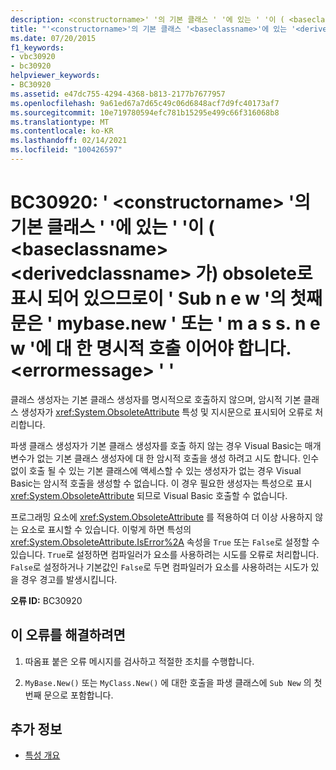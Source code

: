 ```yaml
---
description: <constructorname>' '의 기본 클래스 ' '에 있는 ' '이 ( <baseclassname> <derivedclassname> 가) obsolete로 표시 되어 <errormessage> 있으므로이 ' Sub n e w '의 첫 번째 문은 ' BC30920 ' 또는 ' m a s s. n e w '에 대 한 명시적 호출 이어야 합니다.
title: "'<constructorname>'의 기본 클래스 '<baseclassname>'에 있는 '<derivedclassname>'이(가) obsolete로 표시되어 있으므로 이 'Sub New'의 첫 번째 문은 'MyBase.New' 또는 'MyClass.New'에 대한 명시적 호출이어야 합니다. '<errormessage>'"
ms.date: 07/20/2015
f1_keywords:
- vbc30920
- bc30920
helpviewer_keywords:
- BC30920
ms.assetid: e47dc755-4294-4368-b813-2177b7677957
ms.openlocfilehash: 9a61ed67a7d65c49c06d6848acf7d9fc40173af7
ms.sourcegitcommit: 10e719780594efc781b15295e499c66f316068b8
ms.translationtype: MT
ms.contentlocale: ko-KR
ms.lasthandoff: 02/14/2021
ms.locfileid: "100426597"
---
```

# <a name="bc30920-first-statement-of-this-sub-new-must-be-an-explicit-call-to-mybasenew-or-myclassnew-because-the-constructorname-in-the-base-class-baseclassname-of-derivedclassname-is-marked-obsolete-errormessage"></a>BC30920: ' \<constructorname> '의 기본 클래스 ' '에 있는 ' '이 ( \<baseclassname> \<derivedclassname> 가) obsolete로 표시 되어 있으므로이 ' Sub n e w '의 첫째 문은 ' mybase.new ' 또는 ' m a s s. n e w '에 대 한 명시적 호출 이어야 합니다. \<errormessage> ' '

클래스 생성자는 기본 클래스 생성자를 명시적으로 호출하지 않으며, 암시적 기본 클래스 생성자가 <xref:System.ObsoleteAttribute> 특성 및 지시문으로 표시되어 오류로 처리합니다.

 파생 클래스 생성자가 기본 클래스 생성자를 호출 하지 않는 경우 Visual Basic는 매개 변수가 없는 기본 클래스 생성자에 대 한 암시적 호출을 생성 하려고 시도 합니다. 인수 없이 호출 될 수 있는 기본 클래스에 액세스할 수 있는 생성자가 없는 경우 Visual Basic는 암시적 호출을 생성할 수 없습니다. 이 경우 필요한 생성자는 특성으로 표시 <xref:System.ObsoleteAttribute> 되므로 Visual Basic 호출할 수 없습니다.

 프로그래밍 요소에 <xref:System.ObsoleteAttribute> 를 적용하여 더 이상 사용하지 않는 요소로 표시할 수 있습니다. 이렇게 하면 특성의 <xref:System.ObsoleteAttribute.IsError%2A> 속성을 `True` 또는 `False`로 설정할 수 있습니다. `True`로 설정하면 컴파일러가 요소를 사용하려는 시도를 오류로 처리합니다. `False`로 설정하거나 기본값인 `False`로 두면 컴파일러가 요소를 사용하려는 시도가 있을 경우 경고를 발생시킵니다.

 **오류 ID:** BC30920

## <a name="to-correct-this-error"></a>이 오류를 해결하려면

1. 따옴표 붙은 오류 메시지를 검사하고 적절한 조치를 수행합니다.

2. `MyBase.New()` 또는 `MyClass.New()` 에 대한 호출을 파생 클래스에 `Sub New` 의 첫 번째 문으로 포함합니다.

## <a name="see-also"></a>추가 정보

- [특성 개요](../../programming-guide/concepts/attributes/index.md)

